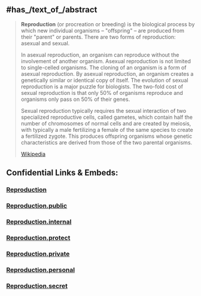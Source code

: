 

## #has_/text_of_/abstract 

> **Reproduction** (or procreation or breeding) is the biological process 
> by which new individual organisms – "offspring" – are produced from their "parent" or parents. 
> There are two forms of reproduction: asexual and sexual.
>
> In asexual reproduction, an organism can reproduce without the involvement of another organism. 
> Asexual reproduction is not limited to single-celled organisms. 
> The cloning of an organism is a form of asexual reproduction. 
> By asexual reproduction, an organism creates a genetically similar or identical copy of itself. 
> The evolution of sexual reproduction is a major puzzle for biologists. 
> The two-fold cost of sexual reproduction is that only 50% of organisms reproduce 
> and organisms only pass on 50% of their genes.
>
> Sexual reproduction typically requires the sexual interaction of two specialized reproductive cells, 
> called gametes, which contain half the number of chromosomes of normal cells 
> and are created by meiosis, 
> with typically a male fertilizing a female of the same species to create a fertilized zygote. 
> This produces offspring organisms whose genetic characteristics are derived 
> from those of the two parental organisms.
>
> [Wikipedia](https://en.wikipedia.org/wiki/Reproduction)


## Confidential Links & Embeds: 

### [Reproduction](/_Standards/bio/Reproduction.md) 

### [Reproduction.public](/_public/bio/Reproduction.public.md) 

### [Reproduction.internal](/_internal/bio/Reproduction.internal.md) 

### [Reproduction.protect](/_protect/bio/Reproduction.protect.md) 

### [Reproduction.private](/_private/bio/Reproduction.private.md) 

### [Reproduction.personal](/_personal/bio/Reproduction.personal.md) 

### [Reproduction.secret](/_secret/bio/Reproduction.secret.md)


